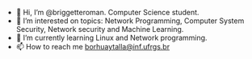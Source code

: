 - 👋 Hi, I’m @briggetteroman. Computer Science student.
- 👀 I’m interested on topics: Network Programming, Computer System Security, Network security and Machine Learning.
- 🌱 I’m currently learning Linux and Network programming.
- 📫 How to reach me borhuaytalla@inf.ufrgs.br
